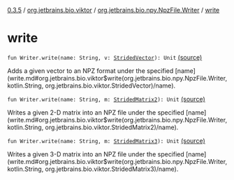 [0.3.5](../../index.md) / [org.jetbrains.bio.viktor](../index.md) / [org.jetbrains.bio.npy.NpzFile.Writer](index.md) / [write](.)

# write

`fun Writer.write(name: String, v: `[`StridedVector`](../-strided-vector/index.md)`): Unit` [(source)](https://github.com/JetBrains-Research/viktor/blob/0.3.5/src/main/kotlin/org/jetbrains/bio/viktor/Serialization.kt#L39)

Adds a given vector to an NPZ format under the specified [name](write.md#org.jetbrains.bio.viktor$write(org.jetbrains.bio.npy.NpzFile.Writer, kotlin.String, org.jetbrains.bio.viktor.StridedVector)/name).

`fun Writer.write(name: String, m: `[`StridedMatrix2`](../-strided-matrix2/index.md)`): Unit` [(source)](https://github.com/JetBrains-Research/viktor/blob/0.3.5/src/main/kotlin/org/jetbrains/bio/viktor/Serialization.kt#L44)

Writes a given 2-D matrix into an NPZ file under the specified [name](write.md#org.jetbrains.bio.viktor$write(org.jetbrains.bio.npy.NpzFile.Writer, kotlin.String, org.jetbrains.bio.viktor.StridedMatrix2)/name).

`fun Writer.write(name: String, m: `[`StridedMatrix3`](../-strided-matrix3/index.md)`): Unit` [(source)](https://github.com/JetBrains-Research/viktor/blob/0.3.5/src/main/kotlin/org/jetbrains/bio/viktor/Serialization.kt#L49)

Writes a given 3-D matrix into an NPZ file under the specified [name](write.md#org.jetbrains.bio.viktor$write(org.jetbrains.bio.npy.NpzFile.Writer, kotlin.String, org.jetbrains.bio.viktor.StridedMatrix3)/name).

